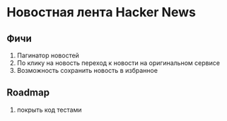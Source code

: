 # Новостная лента Hacker News

Фичи
---
1. Пагинатор новостей
2. По клику на новость переход к новости на оригинальном сервисе 
3. Возможность сохранить новость в избранное 

Roadmap
---
1. покрыть код тестами
